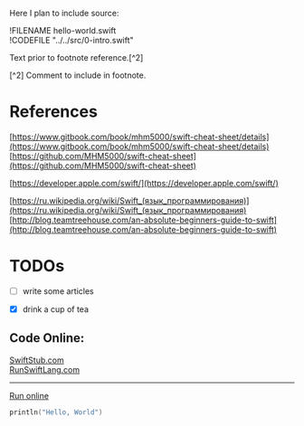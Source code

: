 Here I plan to include source:

!FILENAME hello-world.swift  
!CODEFILE "../../src/0-intro.swift"

Text prior to footnote reference.[^2]

[^2] Comment to include in footnote.

# References

[https://www.gitbook.com/book/mhm5000/swift-cheat-sheet/details](https://www.gitbook.com/book/mhm5000/swift-cheat-sheet/details)  
[https://github.com/MHM5000/swift-cheat-sheet](https://github.com/MHM5000/swift-cheat-sheet)

[https://developer.apple.com/swift/](https://developer.apple.com/swift/)

[https://ru.wikipedia.org/wiki/Swift_(язык_программирования)](https://ru.wikipedia.org/wiki/Swift_(язык_программирования)  
[http://blog.teamtreehouse.com/an-absolute-beginners-guide-to-swift](http://blog.teamtreehouse.com/an-absolute-beginners-guide-to-swift)  

# TODOs
- [ ] write some articles
- [x] drink a cup of tea
 

## Code Online:
[SwiftStub.com](http://swiftstub.com)  
[RunSwiftLang.com](http://www.runswiftlang.com/)

---

[Run online](http://swiftstub.com/730404416/)
```swift
println("Hello, World")
```